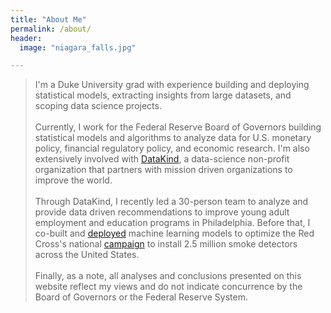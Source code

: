 ```yaml
---
title: "About Me"
permalink: /about/
header:
  image: "niagara_falls.jpg"

---
```


> I'm a Duke University grad with experience building and deploying statistical models, extracting insights from large datasets, and scoping data science projects. <br><br>Currently, I work for the Federal Reserve Board of Governors building statistical models and algorithms to analyze data for U.S. monetary policy, financial regulatory policy, and economic research. I'm also extensively involved with [DataKind](http://www.datakind.org/), a data-science non-profit organization that partners with mission driven organizations to improve the world. <br><br>Through DataKind, I recently led a 30-person team to analyze and provide data driven recommendations to improve young adult employment and education programs in Philadelphia. Before that, I co-built and [deployed](http://home-fire-risk.github.io/smoke_alarm_map/) machine learning models to optimize the Red Cross's national [campaign](http://www.redcross.org/get-help/prepare-for-emergencies/types-of-emergencies/fire/prevent-home-fire) to install 2.5 million smoke detectors across the United States. <br><br>Finally, as a note, all analyses and conclusions presented on this website reflect my views and do not indicate concurrence by the Board of Governors or the Federal Reserve System.

